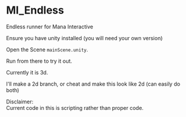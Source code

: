 # MI_Endless
Endless runner for Mana Interactive


Ensure you have unity installed (you will need your own version)  

Open the Scene `mainScene.unity`.  

Run from there to try it out.  

Currently it is 3d.  

I'll make a 2d branch, or cheat and make this look like 2d (can easily do both)  

Disclaimer:  
Current code in this is scripting rather than proper code.
